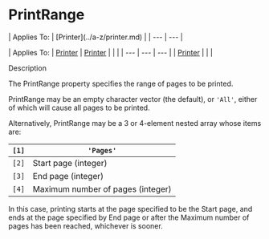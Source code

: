 




<h1 class="heading"><span class="name">PrintRange</span></h1>
| Applies To: | [Printer](../a-z/printer.md) |
| --- | ---  |

| Applies To: | [Printer](../a-z/printer.md) | [Printer](../a-z/printer.md) |  |  |
| --- | --- | ---  |
| [Printer](../a-z/printer.md) |  |  |


Description


The PrintRange property specifies the range of pages to be printed.


PrintRange may be an empty character vector (the default), or `'All'`, either of which will cause all pages to be printed.


Alternatively, PrintRange may be a 3 or 4-element nested array whose items are:

| `[1]` | `'Pages'` |
| --- | ---  |
| `[2]` | Start page (integer) |
| `[3]` | End page (integer) |
| `[4]` | Maximum number of pages (integer) |


In this case, printing starts at the page specified to be 
the Start page, and ends at the page specified by End page or after the Maximum 
number of pages has been reached, whichever is sooner.



